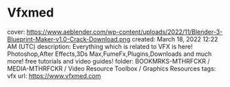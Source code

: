 # Vfxmed

cover: https://www.aeblender.com/wp-content/uploads/2022/11/Blender-3-Blueprint-Maker-v1.0-Crack-Download.png
created: March 18, 2022 12:22 AM (UTC)
description: Everything which is related to VFX is here! Photoshop,After Effects,3Ds Max,FumeFx,Plugins,Downloads and much more! free tutorials and video guides!
folder: BOOKMRKS-MTHRFCKR / MEDIA-MTHRFCKR / Video Resource Toolbox / Graphics Resources
tags: vfx
url: https://www.vfxmed.com